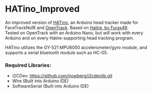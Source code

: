 # HATino_Improved
An improved version of [HATino](https://github.com/juanmcasillas/HATino), an Arduino head tracker made for FaceTrackNoIR and [OpenTrack](https://github.com/opentrack/opentrack). Based on [Hatire, by Furax49](https://sourceforge.net/projects/hatire/).  
Tested on OpenTrack with an Arduino Nano, but will work with every Arduino and on every Hatire-supporting head tracking program.

HATino utilizes the GY-521 MPU6050 accelerometer/gyro module, and supports a serial bluetooth module such as HC-05.

### Required Libraries:

- I2CDev: https://github.com/jrowberg/i2cdevlib.git
- Wire (Built into Arduino IDE)
- SoftwareSerial (Built into Arduino IDE)
